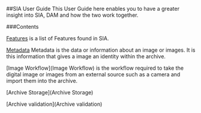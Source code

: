 ##SIA User Guide
This User Guide here enables you to have a greater insight into SIA, DAM and how the two work together.

###Contents
   
[Features](Features) is a list of Features found in SIA. 

[Metadata](Metadata)
Metadata is the data or information about an image or images. It is this information that gives a image an identity within the archive.
 
[Image Workflow](Image Workflow) is the workflow required to take the digital image or images from an external source such as a camera and import them into the archive.

[Archive Storage](Archive Storage)

[Archive validation](Archive validation)